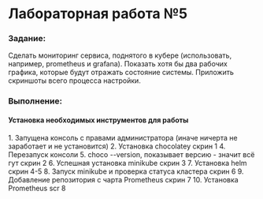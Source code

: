<b><h1>Лабораторная работа №5</h1></b>

<b><h3>Задание:</h3></b>
Сделать мониторинг сервиса, поднятого в кубере (использовать, например, prometheus и grafana). Показать хотя бы два рабочих графика, которые будут отражать состояние системы. Приложить скриншоты всего процесса настройки.

<b><h3>Выполнение:</h3></b>
<h4>Установка необходимых инструментов для работы</h4>
<list>1. Запущена консоль с правами администратора (иначе ничерта не заработает и не установится)
2. Установка chocolatey 
скрин 1
4. Перезапуск консоли
5. choco --version, показывает версию - значит всё гут
скрин 2
6. Успешная установка minikube
скрин 3
7. Установка helm
скрин 4-5
8. Запуск minikube и проверка статуса кластера
скрин 6
9. Добавление репозитория с чарта Prometheus
скрин 7
10. Установка Prometheus
scr 8
</list>


